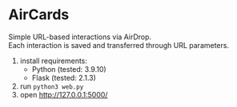 # AirCards

Simple URL-based interactions via AirDrop.  
Each interaction is saved and transferred through URL parameters.

1. install requirements:
    - Python (tested: 3.9.10)
    - Flask (tested: 2.1.3)
2. run ```python3 web.py```
3. open http://127.0.0.1:5000/
